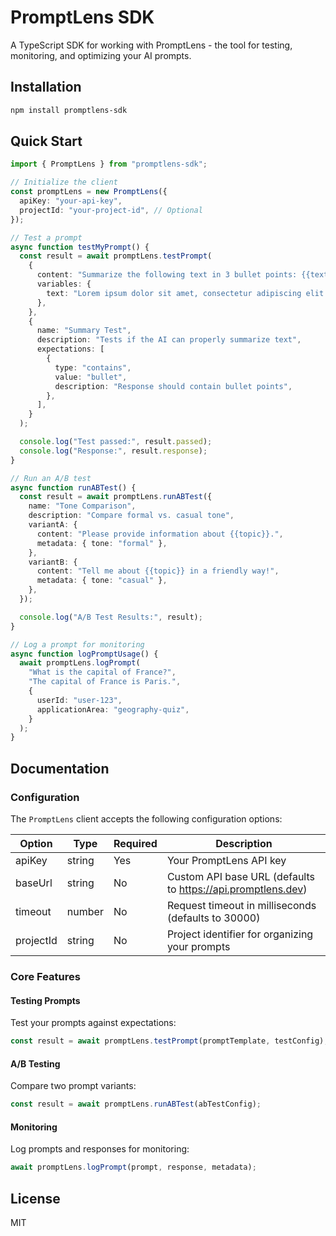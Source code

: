 # PromptLens SDK

A TypeScript SDK for working with PromptLens - the tool for testing, monitoring, and optimizing your AI prompts.

## Installation

```bash
npm install promptlens-sdk
```

## Quick Start

```typescript
import { PromptLens } from "promptlens-sdk";

// Initialize the client
const promptLens = new PromptLens({
  apiKey: "your-api-key",
  projectId: "your-project-id", // Optional
});

// Test a prompt
async function testMyPrompt() {
  const result = await promptLens.testPrompt(
    {
      content: "Summarize the following text in 3 bullet points: {{text}}",
      variables: {
        text: "Lorem ipsum dolor sit amet, consectetur adipiscing elit...",
      },
    },
    {
      name: "Summary Test",
      description: "Tests if the AI can properly summarize text",
      expectations: [
        {
          type: "contains",
          value: "bullet",
          description: "Response should contain bullet points",
        },
      ],
    }
  );

  console.log("Test passed:", result.passed);
  console.log("Response:", result.response);
}

// Run an A/B test
async function runABTest() {
  const result = await promptLens.runABTest({
    name: "Tone Comparison",
    description: "Compare formal vs. casual tone",
    variantA: {
      content: "Please provide information about {{topic}}.",
      metadata: { tone: "formal" },
    },
    variantB: {
      content: "Tell me about {{topic}} in a friendly way!",
      metadata: { tone: "casual" },
    },
  });

  console.log("A/B Test Results:", result);
}

// Log a prompt for monitoring
async function logPromptUsage() {
  await promptLens.logPrompt(
    "What is the capital of France?",
    "The capital of France is Paris.",
    {
      userId: "user-123",
      applicationArea: "geography-quiz",
    }
  );
}
```

## Documentation

### Configuration

The `PromptLens` client accepts the following configuration options:

| Option    | Type   | Required | Description                                                  |
| --------- | ------ | -------- | ------------------------------------------------------------ |
| apiKey    | string | Yes      | Your PromptLens API key                                      |
| baseUrl   | string | No       | Custom API base URL (defaults to https://api.promptlens.dev) |
| timeout   | number | No       | Request timeout in milliseconds (defaults to 30000)          |
| projectId | string | No       | Project identifier for organizing your prompts               |

### Core Features

#### Testing Prompts

Test your prompts against expectations:

```typescript
const result = await promptLens.testPrompt(promptTemplate, testConfig);
```

#### A/B Testing

Compare two prompt variants:

```typescript
const result = await promptLens.runABTest(abTestConfig);
```

#### Monitoring

Log prompts and responses for monitoring:

```typescript
await promptLens.logPrompt(prompt, response, metadata);
```

## License

MIT
